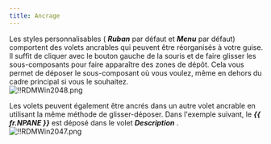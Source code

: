 ```yaml
---
title: Ancrage
---
```

Les styles personnalisables ( ***Ruban*** par défaut et ***Menu*** par défaut) comportent des volets ancrables qui peuvent être réorganisés à votre guise. Il suffit de cliquer avec le bouton gauche de la souris et de faire glisser les sous-composants pour faire apparaître des zones de dépôt. Cela vous permet de déposer le sous-composant où vous voulez, même en dehors du cadre principal si vous le souhaitez.  
![!!RDMWin2048.png](https://webdevolutions.azureedge.net/docs/fr/rdm/windows/RDMWin2048.png) 

Les volets peuvent également être ancrés dans un autre volet ancrable en utilisant la même méthode de glisser-déposer. Dans l'exemple suivant, le ***{{ fr.NPANE }}*** est déposé dans le volet ***Description*** .  
![!!RDMWin2047.png](https://webdevolutions.azureedge.net/docs/fr/rdm/windows/RDMWin2047.png) 

